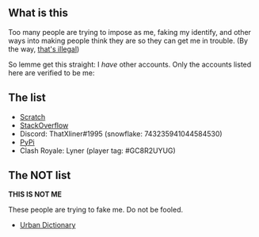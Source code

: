 ## What is this

Too many people are trying to impose as me, faking my identify, and other ways into making people think they are so they can get me in trouble. (By the way, [that's illegal](https://leginfo.legislature.ca.gov/faces/codes_displaySection.xhtml?sectionNum=530.5.&lawCode=PEN))

So lemme get this straight: I *have* other accounts. Only the accounts listed here are verified to be me:

## The list

 - [Scratch](https://scratch.mit.edu/users/theXliner/)
 - [StackOverflow](https://stackoverflow.com/users/15396573/thatxliner)
 - Discord: ThatXliner#1995 (snowflake: 743235941044584530)
 - [PyPi](https://pypi.org/user/theXliner/)
 - Clash Royale: Lyner (player tag: #GC8R2UYUG)


## The NOT list

**THIS IS NOT ME**

These people are trying to fake me. Do not be fooled.
 - [Urban Dictionary](https://www.urbandictionary.com/author.php?author=ThatXLiner)
